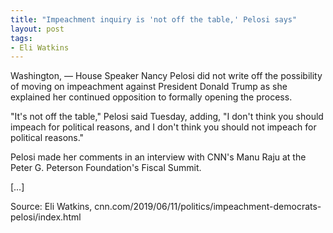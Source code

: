 ```yaml
---
title: "Impeachment inquiry is 'not off the table,' Pelosi says"
layout: post
tags:
- Eli Watkins
---
```


Washington, — House Speaker Nancy Pelosi did not write off the possibility of moving on impeachment against President Donald Trump as she explained her continued opposition to formally opening the process.

"It's not off the table," Pelosi said Tuesday, adding, "I don't think you should impeach for political reasons, and I don't think you should not impeach for political reasons."

Pelosi made her comments in an interview with CNN's Manu Raju at the Peter G. Peterson Foundation's Fiscal Summit.

[…]

Source: Eli Watkins, cnn.com/2019/06/11/politics/impeachment-democrats-pelosi/index.html
